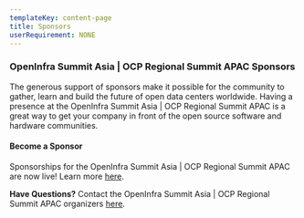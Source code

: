 ```yaml
---
templateKey: content-page
title: Sponsors
userRequirement: NONE
---
```

### OpenInfra Summit Asia | OCP Regional Summit APAC Sponsors

The generous support of sponsors make it possible for the community to gather, learn and build the future of open data centers worldwide. Having a presence at the OpenInfra Summit Asia | OCP Regional Summit APAC is a great way to get your company in front of the open source software and hardware communities.

#### Become a Sponsor

Sponsorships for the OpenInfra Summit Asia | OCP Regional Summit APAC are now live! Learn more [here](https://openinfra.dev/events/sponsorship/#OpenInfraSummit-OCPRegionalSummit).

**Have Questions?** Contact the OpenInfra Summit Asia | OCP Regional Summit APAC organizers [here](mailto:events@openinfra.dev).